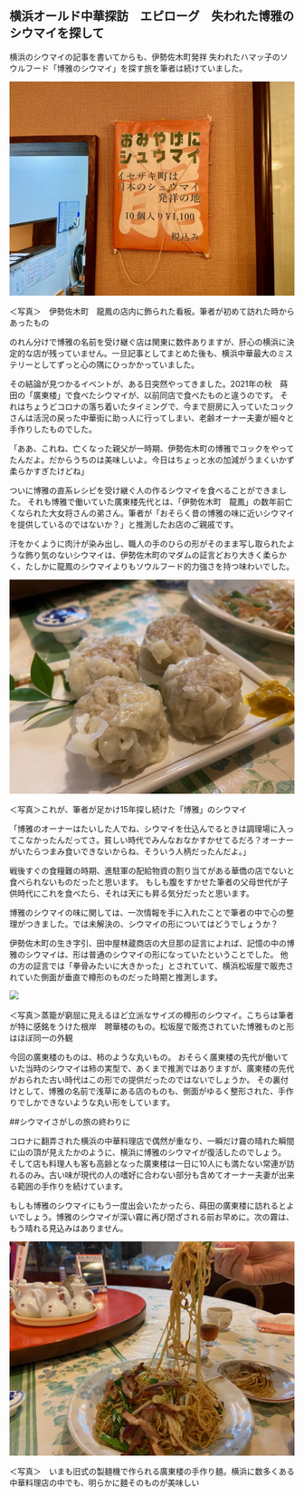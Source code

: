 ## 横浜オールド中華探訪　エピローグ　失われた博雅のシウマイを探して

横浜のシウマイの記事を書いてからも、伊勢佐木町発祥 失われたハマッ子のソウルフード「博雅のシウマイ」を探す旅を筆者は続けていました。

![](images/IMG_5302.jpeg)

＜写真＞　伊勢佐木町　龍鳳の店内に飾られた看板。筆者が初めて訪れた時からあったもの

のれん分けで博雅の名前を受け継ぐ店は関東に数件ありますが、肝心の横浜に決定的な店が残っていません。一旦記事としてまとめた後も、横浜中華最大のミステリーとしてずっと心の隅にひっかかっていました。


その結論が見つかるイベントが、ある日突然やってきました。2021年の秋　蒔田の「廣東楼」で食べたシウマイが、以前同店で食べたものと違うのです。
それはちょうどコロナの落ち着いたタイミングで、今まで厨房に入っていたコックさんは活況の戻った中華街に助っ人に行ってしまい、老齢オーナー夫妻が細々と手作りしたものでした。

「ああ、これね、亡くなった親父が一時期、伊勢佐木町の博雅でコックをやってたんだよ。だからうちのは美味しいよ。今日はちょっと水の加減がうまくいかず柔らかすぎたけどね」

ついに博雅の直系レシピを受け継ぐ人の作るシウマイを食べることができました。
それも博雅で働いていた廣東楼先代とは、「伊勢佐木町　龍鳳」の数年前亡くなられた大女将さんの弟さん。筆者が「おそらく昔の博雅の味に近いシウマイを提供しているのではないか？」と推測したお店のご親戚です。

汗をかくように肉汁が染み出し、職人の手のひらの形がそのまま写し取られたような飾り気のないシウマイは、伊勢佐木町のマダムの証言どおり大きく柔らかく、たしかに龍鳳のシウマイよりもソウルフード的力強さを持つ味わいでした。

![](images/IMG_5288.jpeg)

＜写真＞これが、筆者が足かけ15年探し続けた「博雅」のシウマイ

「博雅のオーナーはたいした人でね、シウマイを仕込んでるときは調理場に入ってこなかったんだってさ。貧しい時代でみんなおなかすかせてるだろ？オーナーがいたらつまみ食いできないからね、そういう人柄だったんだよ。」

戦後すぐの食糧難の時期、進駐軍の配給物資の割り当てがある華僑の店でないと食べられないものだったと思います。
もしも腹をすかせた筆者の父母世代が子供時代にこれを食べたら、それは天にも昇る気分だったと思います。

博雅のシウマイの味に関しては、一次情報を手に入れたことで筆者の中で心の整理がつきました。では未解決の、シウマイの形についてはどうでしょうか？


伊勢佐木町の生き字引、田中屋林蔵商店の大旦那の証言によれば、記憶の中の博雅のシウマイは、形は普通のシウマイの形になっていたということでした。
他の方の証言では「拳骨みたいに大きかった」とされていて、横浜松坂屋で販売されていた側面が垂直で樽形のものだった時期と推測します。

![](images/R0004234.jpeg)

＜写真＞蒸籠が窮屈に見えるほど立派なサイズの樽形のシウマイ。こちらは筆者が特に感銘をうけた根岸　聘華楼のもの。松坂屋で販売されていた博雅ものと形はほぼ同一の外観

今回の廣東楼のものは、柿のような丸いもの。
おそらく廣東楼の先代が働いていた当時のシウマイは柿の実型で、あくまで推測ではありますが、廣東楼の先代がおられた古い時代はこの形での提供だったのではないでしょうか。
その裏付けとして、博雅の名前で浅草にある店のものも、側面がゆるく整形された、手作りでしかできないような丸い形をしています。

##シウマイさがしの旅の終わりに

コロナに翻弄された横浜の中華料理店で偶然が重なり、一瞬だけ霧の晴れた瞬間に山の頂が見えたかのように、横浜に博雅のシウマイが復活したのでしょう。
そして店も料理人も客も高齢となった廣東楼は一日に10人にも満たない常連が訪れるのみ。古い味が現代の人の嗜好に合わない部分も含めてオーナー夫妻が出来る範囲の手作りを続けています。

もしも博雅のシウマイにもう一度出会いたかったら、蒔田の廣東楼に訪れるとよいでしょう。博雅のシウマイが深い霧に再び閉ざされる前お早めに。次の霧は、もう晴れる見込みはありません。

![](images/IMG_5287.jpeg)

＜写真＞　いまも旧式の製麺機で作られる廣東楼の手作り麺。横浜に数多くある中華料理店の中でも、明らかに麺そのものが美味しい


